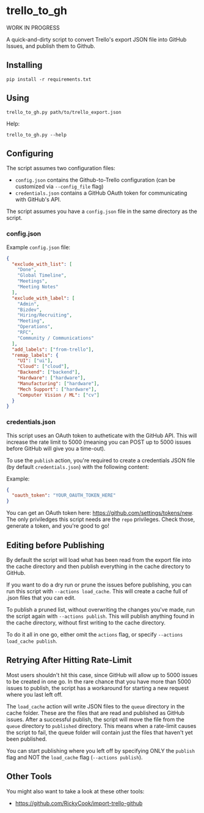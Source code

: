 # trello_to_gh

WORK IN PROGRESS

A quick-and-dirty script to convert Trello's export JSON file into GitHub Issues, and publish them to Github.

## Installing

    pip install -r requirements.txt

## Using

    trello_to_gh.py path/to/trello_export.json

Help:

    trello_to_gh.py --help

## Configuring

The script assumes two configuration files:

- `config.json` contains the Github-to-Trello configuration (can be customized via `--config_file` flag)
- `credentials.json` contains a GitHub OAuth token for communicating with GitHub's API.

The script assumes you have a `config.json` file in the same directory as the
script.

### config.json

Example `config.json` file:

```json
{
  "exclude_with_list": [
    "Done",
    "Global Timeline",
    "Meetings",
    "Meeting Notes"
  ],
  "exclude_with_label": [
    "Admin",
    "Bizdev",
    "Hiring/Recruiting",
    "Meeting",
    "Operations",
    "RFC",
    "Community / Communications"
  ],
  "add_labels": ["from-trello"],
  "remap_labels": {
    "UI": ["ui"],
    "Cloud": ["cloud"],
    "Backend": ["backend"],
    "Hardware": ["hardware"],
    "Manufacturing": ["hardware"],
    "Mech Support": ["hardware"],
    "Computer Vision / ML": ["cv"]
  }
}
```

### credentials.json

This script uses an OAuth token to autheticate with the GitHub API. This will
increase the rate limit to 5000 (meaning you can POST up to 5000 issues before
GitHub will give you a time-out).

To use the `publish` action, you're required to create a credentials JSON file
(by default `credentials.json`) with the following content:

Example:

```json
{
  "oauth_token": "YOUR_OAUTH_TOKEN_HERE"
}
```

You can get an OAuth token here: https://github.com/settings/tokens/new. The
only priviledges this script needs are the `repo` privileges. Check those,
generate a token, and you're good to go!

## Editing before Publishing

By default the script will load what has been read from the export file into the
cache directory and then publish everything in the cache directory to GitHub.

If you want to do a dry run or prune the issues before publishing, you can
run this script with `--actions load_cache`. This will create a cache full
of .json files that you can edit.

To publish a pruned list, without overwriting the changes you've made,
run the script again with `--actions publish`. This will publish anything
found in the cache directory, without first writing to the cache directory.

To do it all in one go, either omit the `actions` flag, or specify `--actions load_cache publish`.

## Retrying After Hitting Rate-Limit

Most users shouldn't hit this case, since GitHub will allow up to 5000 issues to be created in one go. In the rare chance that you have more than 5000 issues to publish, the script has a workaround for starting a new request where you last left off.

The `load_cache` action will write JSON files to the `queue` directory in the cache folder. These are the files that are read and published as GitHub issues. After a successful publish, the script will move the file from the `queue` directory to `published` directory. This means when a rate-limit causes the script to fail, the queue folder will contain just the files that haven't yet been published.

You can start publishing where you left off by specifying ONLY the `publish` flag and NOT the `load_cache` flag (`--actions publish`).

## Other Tools

You might also want to take a look at these other tools:

- https://github.com/RickyCook/import-trello-github